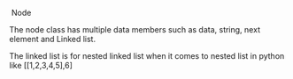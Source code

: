 ​                                                                                  Node



The node class has multiple data members such as  data, string, next element and Linked list.

The linked list is for nested linked list when it comes to nested list in python like [[1,2,3,4,5],6]